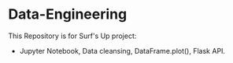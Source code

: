 # Data-Engineering
This Repository is for Surf's Up project:

- Jupyter Notebook, Data cleansing, DataFrame.plot(), Flask API.

